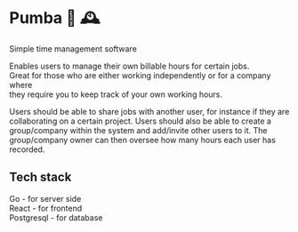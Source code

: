 # Pumba 🐷 🕰️
Simple time management software

Enables users to manage their own billable hours for certain jobs.  
Great for those who are either working independently or for a company where  
they require you to keep track of your own working hours.

Users should be able to share jobs with another user, for instance if they are collaborating on a certain project.
Users should also be able to create a group/company within the system and add/invite other users to it.
The group/company owner can then oversee how many hours each user has recorded.

## Tech stack
Go - for server side  
React - for frontend  
Postgresql - for database  
